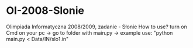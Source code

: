 # OI-2008-Slonie
Olimpiada Informatyczna 2008/2009, zadanie - Słonie
How to use?
turn on Cmd on your pc -> go to folder with main.py -> example use: "python main.py < Data/IN/slo1.in"
